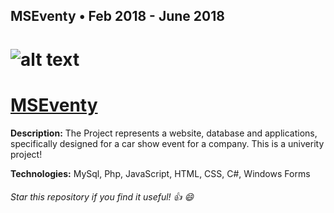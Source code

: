 ## MSEventy    • Feb 2018 - June 2018

# ![alt text](https://image.ibb.co/nms4h8/dsaf.jpg "Logo Title Text 1")

# [MSEventy]( http://i392329.hera.fhict.nl/) 

 **Description:**  The Project represents a website, database and applications, specifically designed for a car show event for a company. This is a univerity project!

 **Technologies:**  MySql, Php, JavaScript, HTML, CSS, C#, Windows Forms 

###### Star this repository if you find it useful! :thumbsup: :smile: 
